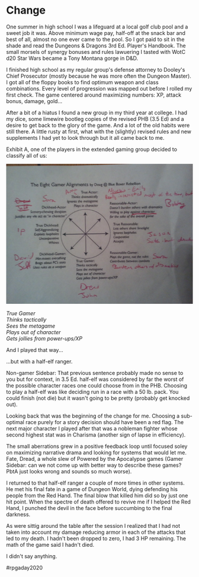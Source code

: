 # Change

One summer in high school I was a lifeguard at a local golf club pool and a sweet job it was. Above minimum wage pay, half-off at the snack bar and best of all, almost no one ever came to the pool. So I got paid to sit in the shade and read the Dungeons & Dragons 3rd Ed. Player's Handbook. The small morsels of synergy bonuses and rules lawuering I tasted with WotC d20 Star Wars became a Tony Montana gorge in D&D.

I finished high school as my regular group's defense attorney to Dooley's Chief Prosecutor (mostly because he was more often the Dungeon Master). I got all of the floppy books to find optimum weapon and class combinations. Every level of progression was mapped out before I rolled my first check. The game centered around maximizing numbers: XP, attack bonus, damage, gold...

After a bit of a hiatus I found a new group in my third year at college. I had my dice, some limewire bootleg copies of the revised PHB (3.5 Ed) and a desire to get back to the glory of the game. And a lot of the old habits were still there. A little rusty at first, what with the (slightly) revised rules and new supplements I had yet to look through but it all came back to me.

Exhibit A, one of the players in the extended gaming group decided to classify all of us:

![image info](./images/gamer_alignment.jpg "Gamer Alignments...totally scientific")

*True Gamer*  
*Thinks tactically*  
*Sees the metagame*  
*Plays out of character*  
*Gets jollies from power-ups/XP*

And I played that way...

...but with a half-elf ranger.

Non-gamer Sidebar: That previous sentence probably made no sense to you but for context, in 3.5 Ed. half-elf was considered by far the worst of the possible character races one could choose from in the PHB. Choosing to play a half-elf was like deciding run in a race with a 50 lb. pack. You could finish (not die) but it wasn't going to be pretty (probably get knocked out).

Looking back that was the beginning of the change for me. Choosing a sub-optimal race purely for a story decision should have been a red flag. The next major character I played after that was a nobleman fighter whose second highest stat was in Charisma (another sign of lapse in efficiency).

The small aberrations grew in a positive feedback loop until focused soley on maximizing narrative drama and looking for systems that would let me. Fate, Dread, a whole slew of Powered by the Apocalypse games (Gamer Sidebar: can we not come up with better way to describe these games? PbtA just looks wrong and sounds so much worse).

I returned to that half-elf ranger a couple of more times in other systems. He met his final fate in a game of Dungeon World, dying defending his people from the Red Hand. The final blow that killed him did so by just one hit point. When the spectre of death offered to revive me if I helped the Red Hand, I punched the devil in the face before succumbing to the final darkness.

As were sittig around the table after the session I realized that I had not taken into account my damage reducing armor in each of the attacks that led to my death. I hadn't been dropped to zero, I had 3 HP remaining. The math of the game said I hadn't died.

I didn't say anything.

#rpgaday2020